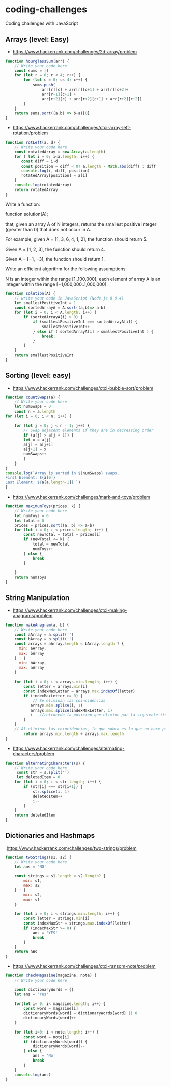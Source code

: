 # coding-challenges
Coding challenges with JavaScript

## Arrays (level: Easy)

- https://www.hackerrank.com/challenges/2d-array/problem
```js
function hourglassSum(arr) {
    // Write your code here
    const sums = []
    for (let r = 0; r < 4; r++) {
        for (let c = 0; c< 4; c++) {
            sums.push(
                arr[r][c] + arr[r][c+1] + arr[r][c+2]+
                arr[r+1][c+1] + 
                arr[r+2][c] + arr[r+2][c+1] + arr[r+2][c+2])
        }
    }
    return sums.sort((a,b) => b-a)[0]
}
```

- https://www.hackerrank.com/challenges/ctci-array-left-rotation/problem
```js
function rotLeft(a, d) {
    // Write your code here
    const rotatedArray = new Array(a.length)
    for ( let i = 0; i<a.length; i++) {
       const diff = i-d
       const position = diff < 0? a.length - Math.abs(diff) : diff
       console.log(i, diff, position)
       rotatedArray[position] = a[i]
    }
    console.log(rotatedArray)
    return rotatedArray
}
```
Write a function:

function solution(A);

that, given an array A of N integers, returns the smallest positive integer (greater than 0) that does not occur in A.

For example, given A = [1, 3, 6, 4, 1, 2], the function should return 5.

Given A = [1, 2, 3], the function should return 4.

Given A = [−1, −3], the function should return 1.

Write an efficient algorithm for the following assumptions:

N is an integer within the range [1..100,000];
each element of array A is an integer within the range [−1,000,000..1,000,000].

```js
function solution(A) {
    // write your code in JavaScript (Node.js 8.9.4)
    let smallestPositiveInt = 1
    const sortedArrayA = A.sort((a,b)=> a-b) 
    for (let i = 0; i < A.length; i++) {
        if (sortedArrayA[i] > 0) {
            if (smallestPositiveInt === sortedArrayA[i]) {
                smallestPositiveInt++
            } else if ( sortedArrayA[i] > smallestPositiveInt ) {
                break;
            }
        }
    }
    return smallestPositiveInt
}
```


## Sorting (level: easy)

- https://www.hackerrank.com/challenges/ctci-bubble-sort/problem

```js
function countSwaps(a) {
    // Write your code here
    let numSwaps = 0
    const n = a.length
for (let i = 0; i < n; i++) {
    
    for (let j = 0; j < n - 1; j++) {
        // Swap adjacent elements if they are in decreasing order
        if (a[j] > a[j + 1]) {
        let x = a[j]
        a[j] = a[j+1]
        a[j+1] = x
        numSwaps++
        }
    }
}
console.log(`Array is sorted in ${numSwaps} swaps.  
First Element: ${a[0]}
Last Element: ${a[a.length-1]} `)
}
```

- https://www.hackerrank.com/challenges/mark-and-toys/problem

```js
function maximumToys(prices, k) {
    // Write your code here
    let numToys = 0
    let total = 0
    prices = prices.sort((a, b) => a-b)
    for (let i = 0; i < prices.length; i++) {
        const newTotal = total + prices[i]
        if (newTotal <= k) {
            total = newTotal
            numToys++
        } else {
            break
        }
        
    }
    return numToys
}
```
## String Manipulation

- https://www.hackerrank.com/challenges/ctci-making-anagrams/problem

```js
function makeAnagram(a, b) {
    // Write your code here
    const aArray = a.split('')
    const bArray = b.split('')
    const arrays = aArray.length < bArray.length ? {
      min: aArray,
      max: bArray
    } : {
      min: bArray,
      max: aArray
    }
    
    for (let i = 0; i < arrays.min.length; i++) {
        const letter = arrays.min[i]
        const indexMaxLetter = arrays.max.indexOf(letter)
        if (indexMaxLetter >= 0) {
            // Se eliminan las coincidencias
           arrays.min.splice(i, 1)
           arrays.max.splice(indexMaxLetter, 1)
           i-- //retrocedo la posicion que elimine par la siguiente iteración
        }
    }
    // Al eliminar las coincidencias, lo que sobra es lo que no hace parte del anagrama
        return arrays.min.length + arrays.max.length
}
```

- https://www.hackerrank.com/challenges/alternating-characters/problem

```js
function alternatingCharacters(s) {
    // Write your code here
     const str = s.split('')
     let deletedItem = 0
    for (let i = 0; i < str.length; i++) {
        if (str[i] === str[i+1]) {
            str.splice(i, 1)
            deletedItem++
            i--
        }
    }
    return deletedItem
}
```

## Dictionaries and Hashmaps

.https://www.hackerrank.com/challenges/two-strings/problem

```js
function twoStrings(s1, s2) {
    // Write your code here
    let ans = 'NO'

    const strings = s1.length < s2.length? {
        min: s1,
        max: s2
    } : {
        min: s2,
        max: s1
    }
    
    for (let i = 0; i < strings.min.length; i++) {
        const letter = strings.min[i]
        const indexMaxStr = strings.max.indexOf(letter)
        if (indexMaxStr >= 0) {
            ans = 'YES'
            break
        } 
    }
    return ans
}

```

- https://www.hackerrank.com/challenges/ctci-ransom-note/problem

```js
function checkMagazine(magazine, note) {
    // Write your code here

    const dictionaryWords = {}
    let ans = 'Yes'
    
    for(let i= 0; i< magazine.length; i++) {
        const word = magazine[i]
        dictionaryWords[word] = dictionaryWords[word] || 0
        dictionaryWords[word]++
    }
    
    for (let i=0; i < note.length; i++) {
        const word = note[i]
        if (dictionaryWords[word]) {
            dictionaryWords[word]--
        } else {
            ans = 'No'
            break
        }
    }
    console.log(ans)
}

```
